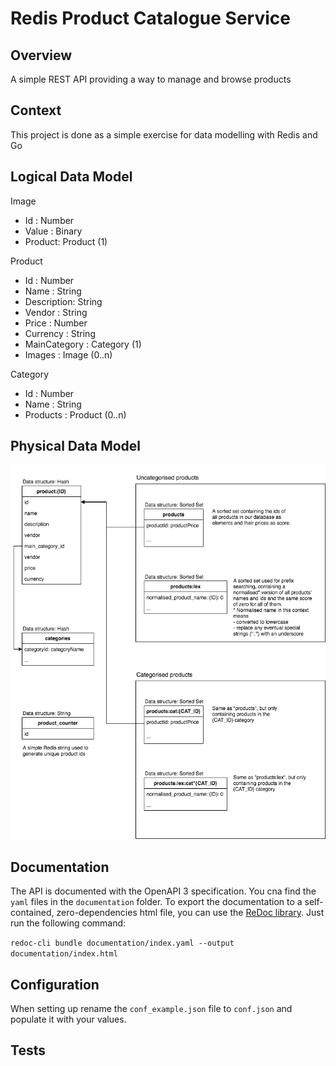 # Redis Product Catalogue Service

## Overview
A simple REST API providing a way to manage and browse products

## Context
This project is done as a simple exercise for data modelling with Redis and Go

## Logical Data Model
Image  
- Id : Number
- Value : Binary
- Product: Product (1)  

Product  
- Id : Number
- Name : String
- Description: String
- Vendor : String
- Price : Number
- Currency : String
- MainCategory : Category (1)
- Images : Image (0..n)

Category
- Id : Number
- Name : String
- Products : Product (0..n)

## Physical Data Model
![data Model](data_model.png "Redis Data Model")

## Documentation
The API is documented with the OpenAPI 3 specification. You cna find the `yaml` files in the `documentation` folder.
To export the documentation to a self-contained, zero-dependencies html file, you can use the [ReDoc library](https://github.com/Redocly/redoc). Just run the following command:  

```redoc-cli bundle documentation/index.yaml --output documentation/index.html```

## Configuration
When setting up rename the `conf_example.json` file to `conf.json` and populate it with your values. 

## Tests
